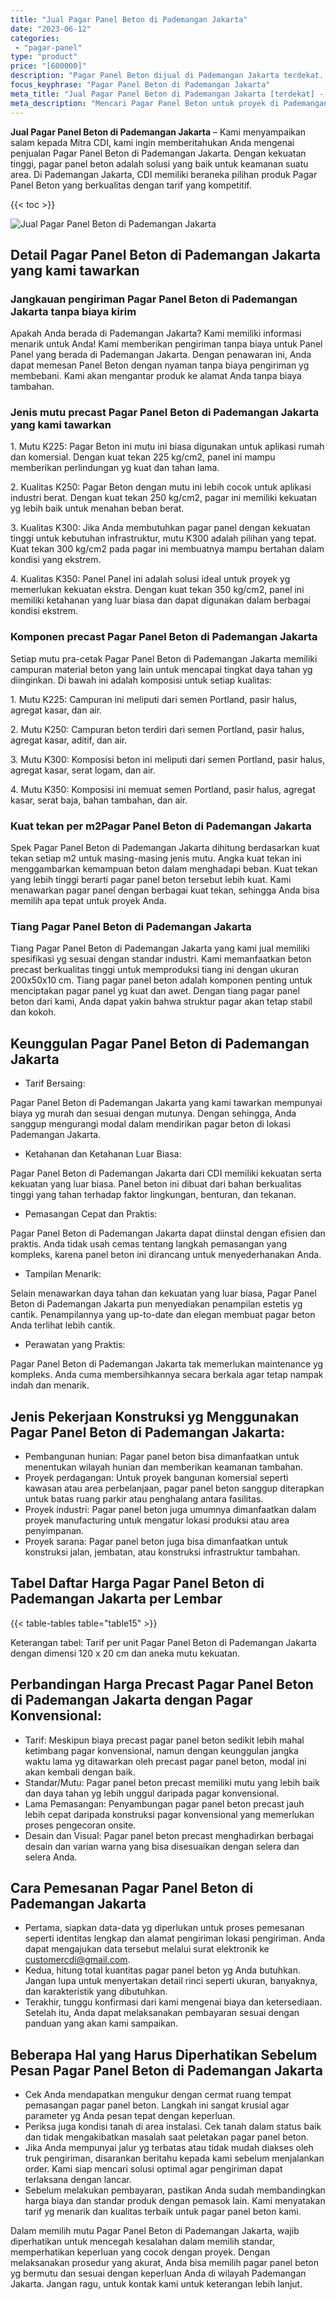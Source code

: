 ```yaml
---
title: "Jual Pagar Panel Beton di Pademangan Jakarta"
date: "2023-06-12"
categories:
 - "pagar-panel"
type: "product"
price: "[600000]"
description: "Pagar Panel Beton dijual di Pademangan Jakarta terdekat. Pagar Panel Beton ini umumnya dipakai dalam project pembangunan sebagai pembatas pengamanan lahan yang kuat dan berkualitas. Hubungi kami untuk mendapatkan lebih lanjut."
focus_keyphrase: "Pagar Panel Beton di Pademangan Jakarta"
meta_title: "Jual Pagar Panel Beton di Pademangan Jakarta [terdekat] - CDI"
meta_description: "Mencari Pagar Panel Beton untuk proyek di Pademangan Jakarta? Kami menawarkan Pagar Panel Beton berkualitas untuk pembatas lahan. Dapatkan harga terbaik sekarang."
---
```


**Jual Pagar Panel Beton di Pademangan Jakarta** – Kami menyampaikan salam kepada Mitra CDI, kami ingin memberitahukan Anda mengenai penjualan Pagar Panel Beton di Pademangan Jakarta. Dengan kekuatan tinggi, pagar panel beton adalah solusi yang baik untuk keamanan suatu area. Di Pademangan Jakarta, CDI memiliki beraneka pilihan produk Pagar Panel Beton yang berkualitas dengan tarif yang kompetitif.

{{< toc >}}

![Jual Pagar Panel Beton di Pademangan Jakarta](/images/pagar-panel/pagar-panel-17.jpg)

## Detail Pagar Panel Beton di Pademangan Jakarta yang kami tawarkan

### Jangkauan pengiriman Pagar Panel Beton di Pademangan Jakarta tanpa biaya kirim

Apakah Anda berada di Pademangan Jakarta? Kami memiliki informasi menarik untuk Anda! Kami memberikan pengiriman tanpa biaya untuk Panel Panel yang berada di Pademangan Jakarta. Dengan penawaran ini, Anda dapat memesan Panel Beton dengan nyaman tanpa biaya pengiriman yg membebani. Kami akan mengantar produk ke alamat Anda tanpa biaya tambahan.

### Jenis mutu precast Pagar Panel Beton di Pademangan Jakarta yang kami tawarkan

1\. Mutu K225: Pagar Beton ini mutu ini biasa digunakan untuk aplikasi rumah dan komersial. Dengan kuat tekan 225 kg/cm2, panel ini mampu memberikan perlindungan yg kuat dan tahan lama.  

2\. Kualitas K250: Pagar Beton dengan mutu ini lebih cocok untuk aplikasi industri berat. Dengan kuat tekan 250 kg/cm2, pagar ini memiliki kekuatan yg lebih baik untuk menahan beban berat.  

3\. Kualitas K300: Jika Anda membutuhkan pagar panel dengan kekuatan tinggi untuk kebutuhan infrastruktur, mutu K300 adalah pilihan yang tepat. Kuat tekan 300 kg/cm2 pada pagar ini membuatnya mampu bertahan dalam kondisi yang ekstrem.  

4\. Kualitas K350: Panel Panel ini adalah solusi ideal untuk proyek yg memerlukan kekuatan ekstra. Dengan kuat tekan 350 kg/cm2, panel ini memiliki ketahanan yang luar biasa dan dapat digunakan dalam berbagai kondisi ekstrem.

### Komponen precast Pagar Panel Beton di Pademangan Jakarta

Setiap mutu pra-cetak Pagar Panel Beton di Pademangan Jakarta memiliki campuran material beton yang lain untuk mencapai tingkat daya tahan yg diinginkan. Di bawah ini adalah komposisi untuk setiap kualitas:

1\. Mutu K225: Campuran ini meliputi dari semen Portland, pasir halus, agregat kasar, dan air.

2\. Mutu K250: Campuran beton terdiri dari semen Portland, pasir halus, agregat kasar, aditif, dan air.

3\. Mutu K300: Komposisi beton ini meliputi dari semen Portland, pasir halus, agregat kasar, serat logam, dan air.

4\. Mutu K350: Komposisi ini memuat semen Portland, pasir halus, agregat kasar, serat baja, bahan tambahan, dan air.

### Kuat tekan per m2Pagar Panel Beton di Pademangan Jakarta

Spek Pagar Panel Beton di Pademangan Jakarta dihitung berdasarkan kuat tekan setiap m2 untuk masing-masing jenis mutu. Angka kuat tekan ini menggambarkan kemampuan beton dalam menghadapi beban. Kuat tekan yang lebih tinggi berarti pagar panel beton tersebut lebih kuat. Kami menawarkan pagar panel dengan berbagai kuat tekan, sehingga Anda bisa memilih apa tepat untuk proyek Anda.

### Tiang Pagar Panel Beton di Pademangan Jakarta

Tiang Pagar Panel Beton di Pademangan Jakarta yang kami jual memiliki spesifikasi yg sesuai dengan standar industri. Kami memanfaatkan beton precast berkualitas tinggi untuk memproduksi tiang ini dengan ukuran 200x50x10 cm. Tiang pagar panel beton adalah komponen penting untuk menciptakan pagar panel yg kuat dan awet. Dengan tiang pagar panel beton dari kami, Anda dapat yakin bahwa struktur pagar akan tetap stabil dan kokoh.

## Keunggulan Pagar Panel Beton di Pademangan Jakarta

*   Tarif Bersaing:

Pagar Panel Beton di Pademangan Jakarta yang kami tawarkan mempunyai biaya yg murah dan sesuai dengan mutunya. Dengan sehingga, Anda sanggup mengurangi modal dalam mendirikan pagar beton di lokasi Pademangan Jakarta.
*   Ketahanan dan Ketahanan Luar Biasa:

Pagar Panel Beton di Pademangan Jakarta dari CDI memiliki kekuatan serta kekuatan yang luar biasa. Panel beton ini dibuat dari bahan berkualitas tinggi yang tahan terhadap faktor lingkungan, benturan, dan tekanan.
*   Pemasangan Cepat dan Praktis:

Pagar Panel Beton di Pademangan Jakarta dapat diinstal dengan efisien dan praktis. Anda tidak usah cemas tentang langkah pemasangan yang kompleks, karena panel beton ini dirancang untuk menyederhanakan Anda.
*   Tampilan Menarik:

Selain menawarkan daya tahan dan kekuatan yang luar biasa, Pagar Panel Beton di Pademangan Jakarta pun menyediakan penampilan estetis yg cantik. Penampilannya yang up-to-date dan elegan membuat pagar beton Anda terlihat lebih cantik.
*   Perawatan yang Praktis:

Pagar Panel Beton di Pademangan Jakarta tak memerlukan maintenance yg kompleks. Anda cuma membersihkannya secara berkala agar tetap nampak indah dan menarik.

## Jenis Pekerjaan Konstruksi yg Menggunakan Pagar Panel Beton di Pademangan Jakarta:

*   Pembangunan hunian: Pagar panel beton bisa dimanfaatkan untuk menentukan wilayah hunian dan memberikan keamanan tambahan.
*   Proyek perdagangan: Untuk proyek bangunan komersial seperti kawasan atau area perbelanjaan, pagar panel beton sanggup diterapkan untuk batas ruang parkir atau penghalang antara fasilitas.
*   Proyek industri: Pagar panel beton juga umumnya dimanfaatkan dalam proyek manufacturing untuk mengatur lokasi produksi atau area penyimpanan.
*   Proyek sarana: Pagar panel beton juga bisa dimanfaatkan untuk konstruksi jalan, jembatan, atau konstruksi infrastruktur tambahan.

## Tabel Daftar Harga Pagar Panel Beton di Pademangan Jakarta per Lembar

{{< table-tables table="table15" >}}

Keterangan tabel: Tarif per unit Pagar Panel Beton di Pademangan Jakarta dengan dimensi 120 x 20 cm dan aneka mutu kekuatan.

## Perbandingan Harga Precast Pagar Panel Beton di Pademangan Jakarta dengan Pagar Konvensional:

*   Tarif: Meskipun biaya precast pagar panel beton sedikit lebih mahal ketimbang pagar konvensional, namun dengan keunggulan jangka waktu lama yg ditawarkan oleh precast pagar panel beton, modal ini akan kembali dengan baik.
*   Standar/Mutu: Pagar panel beton precast memiliki mutu yang lebih baik dan daya tahan yg lebih unggul daripada pagar konvensional.
*   Lama Pemasangan: Penyambungan pagar panel beton precast jauh lebih cepat daripada konstruksi pagar konvensional yang memerlukan proses pengecoran onsite.
*   Desain dan Visual: Pagar panel beton precast menghadirkan berbagai desain dan varian warna yang bisa disesuaikan dengan selera dan selera Anda.

## Cara Pemesanan Pagar Panel Beton di Pademangan Jakarta

*   Pertama, siapkan data-data yg diperlukan untuk proses pemesanan seperti identitas lengkap dan alamat pengiriman lokasi pengiriman. Anda dapat mengajukan data tersebut melalui surat elektronik ke customercdi@gmail.com.
*   Kedua, hitung total kuantitas pagar panel beton yg Anda butuhkan. Jangan lupa untuk menyertakan detail rinci seperti ukuran, banyaknya, dan karakteristik yang dibutuhkan.
*   Terakhir, tunggu konfirmasi dari kami mengenai biaya dan ketersediaan. Setelah itu, Anda dapat melaksanakan pembayaran sesuai dengan panduan yang akan kami sampaikan.

## Beberapa Hal yang Harus Diperhatikan Sebelum Pesan Pagar Panel Beton di Pademangan Jakarta

*   Cek Anda mendapatkan mengukur dengan cermat ruang tempat pemasangan pagar panel beton. Langkah ini sangat krusial agar parameter yg Anda pesan tepat dengan keperluan.
*   Periksa juga kondisi tanah di area instalasi. Cek tanah dalam status baik dan tidak mengakibatkan masalah saat peletakan pagar panel beton.
*   Jika Anda mempunyai jalur yg terbatas atau tidak mudah diakses oleh truk pengiriman, disarankan beritahu kepada kami sebelum menjalankan order. Kami siap mencari solusi optimal agar pengiriman dapat terlaksana dengan lancar.
*   Sebelum melakukan pembayaran, pastikan Anda sudah membandingkan harga biaya dan standar produk dengan pemasok lain. Kami menyatakan tarif yg menarik dan kualitas terbaik untuk pagar panel beton kami.

Dalam memilih mutu Pagar Panel Beton di Pademangan Jakarta, wajib diperhatikan untuk mencegah kesalahan dalam memilih standar, memperhatikan keperluan yang cocok dengan proyek. Dengan melaksanakan prosedur yang akurat, Anda bisa memilih pagar panel beton yg bermutu dan sesuai dengan keperluan Anda di wilayah Pademangan Jakarta. Jangan ragu, untuk kontak kami untuk keterangan lebih lanjut.